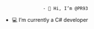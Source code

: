                    - 👋 Hi, I’m @PR93
- :computer: I’m currently a C# developer                   
  
  
    
    
       
     
            
    
      
         
          
   
     
  
